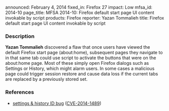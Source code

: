 announced: February 4, 2014
fixed_in: Firefox 27
impact: Low
mfsa_id: 2014-10
page_title: MFSA 2014-10: Firefox default start page UI content invokable by script
products: Firefox
reporter: Yazan Tommalieh
title: Firefox default start page UI content invokable by script

<h3>Description</h3>

<p><strong>Yazan Tommalieh</strong> discovered a flaw that once users have
viewed the default Firefox start page (about:home), subsequent pages they
navigate to in that same tab could use script to activate the buttons that were
on the about:home page. Most of these simply open Firefox dialogs such as
Settings or History, which might alarm users. In some cases a malicious page
could trigger session restore and cause data loss if the current tabs are
replaced by a previously stored set.
</p>

<h3>References</h3>

<ul>
  <li><a href="https://bugzilla.mozilla.org/show_bug.cgi?id=959531">
       settings &amp; history ID bug</a> (<a href="http://cve.mitre.org/cgi-bin/cvename.cgi?name=CVE-2014-1489" class="ex-ref">CVE-2014-1489</a>)</li>
</ul>



